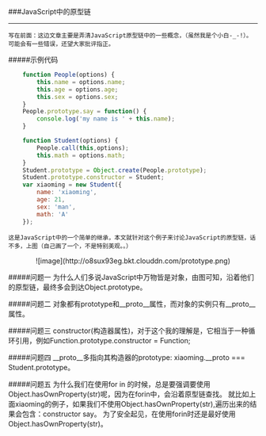 ###JavaScript中的原型链

------------------------------------
    写在前面：这边文章主要是弄清JavaScript原型链中的一些概念，（虽然我是个小白-_-!）。可能会有一些错误，还望大家批评指正。

#####示例代码
```js
    function People(options) {
        this.name = options.name;
        this.age = options.age;
        this.sex = options.sex;
    }
    People.prototype.say = function() {
        console.log('my name is ' + this.name);
    }

    function Student(options) {
        People.call(this,options);
        this.math = options.math;
    }
    Student.prototype = Object.create(People.prototype);
    Student.prototype.constructor = Student;
    var xiaoming = new Student({
        name: 'xiaoming',
        age: 21,
        sex: 'man',
        math: 'A'
    });
```
    这是JavaScript中的一个简单的继承，本文就针对这个例子来讨论JavaScript的原型链，话不多，上图（自己画了一个，不是特别美观。。）
<center>![image](http://o8sux93eg.bkt.clouddn.com/prototype.png)</center>


#####问题一
    为什么人们多说JavaScript中万物皆是对象，由图可知，沿着他们的原型链，最终多会到达Object.prototype。

#####问题二
    对象都有prototype和__proto__属性，而对象的实例只有__proto__属性。

#####问题三
    constructor(构造器属性)，对于这个我的理解是，它相当于一种循环引用，例如Function.prototype.constructor = Function;

#####问题四
    __proto__多指向其构造器的prototype: xiaoming.__proto === Student.prototype。

#####问题五
    为什么我们在使用for in 的时候，总是要强调要使用Object.hasOwnProperty(str)呢，因为在forin中，会沿着原型链查找。
    就比如上面xiaoming的例子，如果我们不使用Object.hasOwnProperty(str),遍历出来的结果会包含：constructor say。
    为了安全起见，在使用forin时还是最好使用Object.hasOwnProperty(str)。
